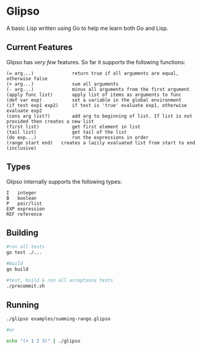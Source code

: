 # Glipso

A basic Lisp written using Go to help me learn both Go and Lisp.

## Current Features

Glipso has *very few* features. So far it supports the following functions:

```
(= arg...)              return true if all arguments are equal, otherwise false
(+ arg...)              sum all arguments
(- arg...)              minus all arguments from the first argument
(apply func list)       apply list of items as arguments to func
(def var exp)           set a variable in the global environment
(if test exp1 exp2)     if test is 'true' evaluate exp1, otherwise evaluate exp2
(cons arg list?)        add arg to beginning of list. If list is not provided then creates a new list
(first list)            get first element in list
(tail list)             get tail of the list
(do exp...)             run the expressions in order
(range start end)	creates a lazily evaluated list from start to end (inclusive)
```

## Types

Glipso internally supports the following types:
```
I   integer
B   boolean
P   pair/list
EXP expression
REF reference
```

## Building
```bash
#run all tests
go test ./...

#build
go build

#test, build & run all acceptance tests
./precommit.sh
```

## Running
```bash
./glipso examples/summing-range.glipso

#or

echo "(+ 1 2 3)" | ./glipso
```
